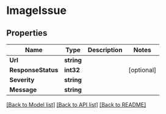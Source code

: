# ImageIssue

## Properties

Name | Type | Description | Notes
------------ | ------------- | ------------- | -------------
**Url** | **string** |  | 
**ResponseStatus** | **int32** |  | [optional] 
**Severity** | **string** |  | 
**Message** | **string** |  | 

[[Back to Model list]](../README#documentation-for-models) [[Back to API list]](../README#documentation-for-api-endpoints) [[Back to README]](../README)



